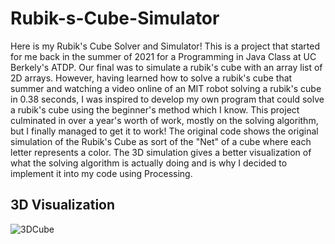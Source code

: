 # Rubik-s-Cube-Simulator
Here is my Rubik's Cube Solver and Simulator! This is a project that started for me back in the summer of 2021 for a Programming in Java Class at UC Berkely's ATDP. Our final was to simulate a rubik's cube with an array list of 2D arrays. However, having learned how to solve a rubik's cube that summer and watching a video online of an MIT robot solving a rubik's cube in 0.38 seconds, I was inspired to develop my own program that could solve a rubik's cube using the beginner's method which I know. This project culminated in over a year's worth of work, mostly on the solving algorithm, but I finally managed to get it to work! The original code shows the original simulation of the Rubik's Cube as sort of the "Net" of a cube where each letter represents a color. The 3D simulation gives a better visualization of what the solving algorithm is actually doing and is why I decided to implement it into my code using Processing. 

## 3D Visualization
![3DCube](https://drive.google.com/file/d/17b68ZUVKpFXZUCwrB-_yIjJkYfKBNq2c/view?usp=sharing)
